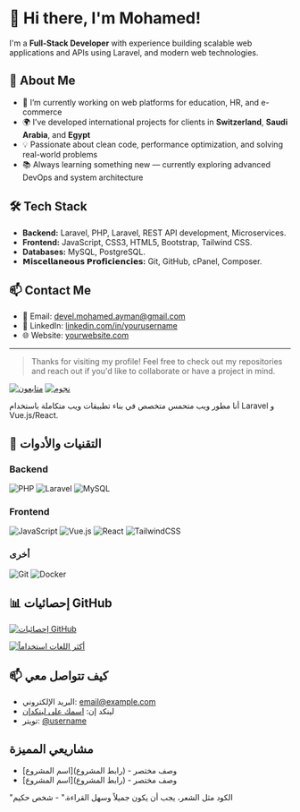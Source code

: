 # 👋 Hi there, I'm Mohamed!

I'm a **Full-Stack Developer** with experience building scalable web applications and APIs using Laravel, and modern web technologies.

## 🚀 About Me

- 🔭 I’m currently working on web platforms for education, HR, and e-commerce
- 🌍 I’ve developed international projects for clients in **Switzerland**, **Saudi Arabia**, and **Egypt**
- 💡 Passionate about clean code, performance optimization, and solving real-world problems
- 📚 Always learning something new — currently exploring advanced DevOps and system architecture

## 🛠 Tech Stack

- **Backend:** Laravel, PHP, Laravel, REST API development, Microservices.
- **Frontend:** JavaScript, CSS3, HTML5, Bootstrap, Tailwind CSS.
- **Databases:** MySQL, PostgreSQL.
- **𝗠𝗶𝘀𝗰𝗲𝗹𝗹𝗮𝗻𝗲𝗼𝘂𝘀 𝗣𝗿𝗼𝗳𝗶𝗰𝗶𝗲𝗻𝗰𝗶𝗲𝘀:** Git, GitHub, cPanel, Composer. 

## 📫 Contact Me

- 📧 Email: [devel.mohamed.ayman@gmail.com](mailto:devel.mohamed.ayman@gmail.com)  
- 💼 LinkedIn: [linkedin.com/in/yourusername](https://linkedin.com/in/yourusername)  
- 🌐 Website: [yourwebsite.com](https://yourwebsite.com)  

---

> Thanks for visiting my profile! Feel free to check out my repositories and reach out if you'd like to collaborate or have a project in mind.





[![متابعون](https://img.shields.io/github/followers/dev-mohamed-ayman?style=social)](https://github.com/dev-mohamed-ayman)
[![نجوم](https://img.shields.io/github/stars/dev-mohamed-ayman?style=social)](https://github.com/dev-mohamed-ayman)

أنا مطور ويب متحمس متخصص في بناء تطبيقات ويب متكاملة باستخدام Laravel و Vue.js/React.

## 🔧 التقنيات والأدوات

### Backend
![PHP](https://img.shields.io/badge/-PHP-777BB4?style=flat-square&logo=php&logoColor=white)
![Laravel](https://img.shields.io/badge/-Laravel-FF2D20?style=flat-square&logo=laravel&logoColor=white)
![MySQL](https://img.shields.io/badge/-MySQL-4479A1?style=flat-square&logo=mysql&logoColor=white)

### Frontend
![JavaScript](https://img.shields.io/badge/-JavaScript-F7DF1E?style=flat-square&logo=javascript&logoColor=black)
![Vue.js](https://img.shields.io/badge/-Vue.js-4FC08D?style=flat-square&logo=vue.js&logoColor=white)
![React](https://img.shields.io/badge/-React-61DAFB?style=flat-square&logo=react&logoColor=black)
![TailwindCSS](https://img.shields.io/badge/-TailwindCSS-38B2AC?style=flat-square&logo=tailwind-css&logoColor=white)

### أخرى
![Git](https://img.shields.io/badge/-Git-F05032?style=flat-square&logo=git&logoColor=white)
![Docker](https://img.shields.io/badge/-Docker-2496ED?style=flat-square&logo=docker&logoColor=white)

## 📊 إحصائيات GitHub

[![إحصائيات GitHub](https://github-readme-stats.vercel.app/api?username=dev-mohamed-ayman&show_icons=true&theme=dracula)](https://github.com/username)

[![أكثر اللغات استخداماً](https://github-readme-stats.vercel.app/api/top-langs/?username=dev-mohamed-ayman&layout=compact&theme=dracula)](https://github.com/username)

## 📫 كيف تتواصل معي

- البريد الإلكتروني: [email@example.com](mailto:email@example.com)
- لينكد إن: [اسمك على لينكدإن](https://linkedin.com/in/username)
- تويتر: [@username](https://twitter.com/username)

## مشاريعي المميزة

- [اسم المشروع](رابط المشروع) - وصف مختصر
- [اسم المشروع](رابط المشروع) - وصف مختصر

"الكود مثل الشعر، يجب أن يكون جميلاً وسهل القراءة." - شخص حكيم
